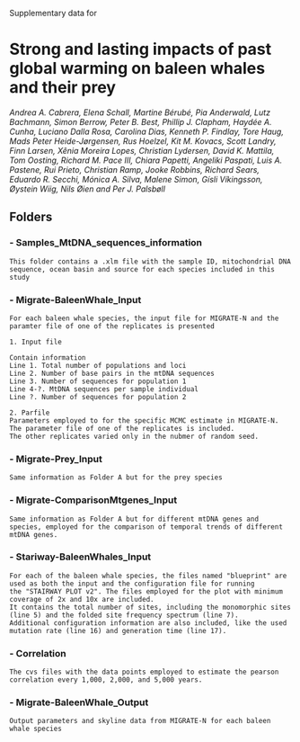Supplementary data for
# Strong and lasting impacts of past global warming on baleen whales and their prey

*Andrea A. Cabrera, Elena Schall, Martine Bérubé, Pia Anderwald, Lutz Bachmann, Simon Berrow, Peter B. Best, Phillip J. Clapham, Haydée A. Cunha, Luciano Dalla Rosa, Carolina Dias, Kenneth P. Findlay, Tore Haug, Mads Peter Heide-Jørgensen, Rus Hoelzel, Kit M. Kovacs, Scott Landry, Finn Larsen, Xênia Moreira Lopes, Christian Lydersen, David K. Mattila, Tom Oosting, Richard M. Pace III, Chiara Papetti, Angeliki Paspati, Luis A. Pastene, Rui Prieto, Christian Ramp, Jooke Robbins, Richard Sears, Eduardo R. Secchi, Mónica A. Silva, Malene Simon, Gísli Víkingsson, Øystein Wiig, Nils Øien and Per J. Palsbøll* 



## Folders
### - Samples_MtDNA_sequences_information
	
	This folder contains a .xlm file with the sample ID, mitochondrial DNA sequence, ocean basin and source for each species included in this study
	
### - Migrate-BaleenWhale_Input
	
	For each baleen whale species, the input file for MIGRATE-N and the paramter file of one of the replicates is presented
	
	1. Input file
	
	Contain information
	Line 1. Total number of populations and loci
	Line 2. Number of base pairs in the mtDNA sequences
	Line 3. Number of sequences for population 1
	Line 4-?. MtDNA sequences per sample individual
	Line ?. Number of sequences for population 2
	
	2. Parfile
	Parameters employed to for the specific MCMC estimate in MIGRATE-N. The parameter file of one of the replicates is included. 
	The other replicates varied only in the nubmer of random seed.

### - Migrate-Prey_Input

	Same information as Folder A but for the prey species 
	
### - Migrate-ComparisonMtgenes_Input

	Same information as Folder A but for different mtDNA genes and species, employed for the comparison of temporal trends of different mtDNA genes.

### - Stariway-BaleenWhales_Input

	For each of the baleen whale species, the files named "blueprint" are used as both the input and the configuration file for running 
	the "STAIRWAY PLOT v2". The files employed for the plot with minimum coverage of 2x and 10x are included. 
	It contains the total number of sites, including the monomorphic sites (line 5) and the folded site frequency spectrum (line 7).
	Additional configuration information are also included, like the used mutation rate (line 16) and generation time (line 17).

### - Correlation

	The cvs files with the data points employed to estimate the pearson correlation every 1,000, 2,000, and 5,000 years.

### - Migrate-BaleenWhale_Output

	Output parameters and skyline data from MIGRATE-N for each baleen whale species
